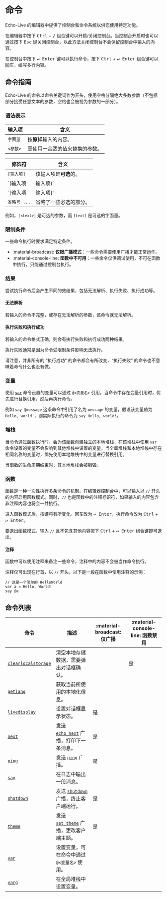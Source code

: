 # 命令

Echo-Live 的编辑器中提供了控制台和命令系统以供您使用特定功能。

在编辑器中按下 <kbd>Ctrl</kbd> + <kbd>/</kbd> 组合键可以开启/关闭控制台。当控制台开启时也可以通过按下 <kbd>Esc</kbd> 键关闭控制台，以此方法关闭控制台不会保留控制台中输入的内容。

在控制台中按下 <kbd>↵ Enter</kbd> 键可以执行命令，按下 <kbd>Ctrl</kbd> + <kbd>↵ Enter</kbd> 组合键可以回车，编写多行内容。

## 命令指南

Echo-Live 的命令以命令关键词作为开头，使用空格分隔绝大多数参数（不包括部分接受任意文本的参数，空格也会被视为参数的一部分）。

### 语法表示

| 输入项 | 含义 |
| - | - |
| `字面量` | 按**原样**输入的内容。 |
| `<参数>` | 需使用一合适的值来替换的参数。 |

| 修饰符 | 含义 |
| - | - |
| `[输入项]` | 该输入项是**可选**的。 |
| `(输入项|输入项)` | 必选，选择其中**一个**输入项填写。 |
| `[输入项|输入项]` | 可选，选择其中**一个**输入项填写。 |
| `省略号 ...` | 省略了一些必选的部分。 |

例如，`[<text>]` 是可选的参数，而 `[text]` 是可选的字面量。

### 限制条件

一些命令执行时要求满足特定条件。

- :material-broadcast: **仅限广播模式**：一些命令需要使用广播才能正常运作。
- :material-console-line: **函数中不可用**：一些命令仅供调试使用，不可在函数中执行，只能通过控制台执行。

### 结果

尝试执行命令后会产生不同的效结果，包括无法解析、执行失败、执行成功等。

#### 无法解析

若输入的命令不完整，或存在无法解析的参数，该命令就无法解析。

#### 执行失败和执行成功

若输入的命令格式正确，则会有执行失败和执行成功两种结果。

执行失败通常是因为命令受限制条件影响无法执行。

请注意，并非所有的 “执行成功” 的命令都会有所改变，“执行失败” 的命令也不意味着命令什么也没有做。

### 变量

使用 [`var`](command/var.md) 命令设置的变量可以通过 `@<变量名>` 引用，当命令中存在变量引用时，优先进行替换引用，然后再执行命令。

例如 `say @message` 这条命令中引用了名为 `message` 的变量，假设该变量值为 `Hello, world!`，则实际执行的命令为 `say Hello, world!`。

### 堆栈

当命令通过函数执行时，会为该函数创建独立的本地堆栈，在该堆栈中使用 [`var`](command/var.md) 命令设置的变量不会影响到其他堆栈中设置的变量。当全局堆栈和本地堆栈中存在相同名称的变量时，优先使用本地堆栈中的变量进行替换引用。

当函数的生命周期结束时，其本地堆栈会被销毁。

### 函数

函数是一种一次性执行多条命令的机制。在编辑器控制台中，可以输入以 `//` 开头的内容启用函数模式。同时，`//` 也是函数中的注释标识符，如果输入的内容包含非注释内容也将会一并执行。

进入函数模式后，按键将有所变化。回车改为 <kbd>↵ Enter</kbd>，执行命令改为 <kbd>Ctrl</kbd> + <kbd>↵ Enter</kbd>。

要退出函数模式，输入 `//` 且不包含其他内容按下 <kbd>Ctrl</kbd> + <kbd>↵ Enter</kbd> 组合键即可退出。

#### 注释

函数中可以使用注释来备注一些命令，注释中的内容不会被当作命令执行。

注释仅可出现在行首，以 `//` 开头。以下是一段在函数中使用注释的示例：

```
// 这是一个简单的 HelloWorld
var a = Hello, World!
say @a
```

## 命令列表

| 命令 | 描述 | :material-broadcast: 仅广播 | :material-console-line: 函数禁用 |
| - | - | - | - |
| [`clearlocalstorage`](command/clearlocalstorage.md) | 清空本地存储数据，需要弹出对话框确认。 | | 是 |
| [`getlang`](command/getlang.md) | 获取当前所使用的本地化信息。 | | |
| [`livedisplay`](command/livedisplay.md) | 设置对话框显示状态。 | 是 | |
| [`next`](command/next.md) | 发送 [`echo_next`](broadcast/api/echo_next.md) 广播，打印下一条消息。 | 是 | |
| [`ping`](command/ping.md) | 发送 [`ping`](broadcast/api/ping.md) 广播。 | 是 | |
| [`say`](command/say.md) | 在日志中输出一段消息。 | | |
| [`shutdown`](command/shutdown.md) | 发送 [`shutdown`](broadcast/api/shutdown.md) 广播，终止客户端运行。 | 是 | |
| [`theme`](command/theme.md) | 发送 [`set_theme`](broadcast/api/set_theme.md) 广播，更改客户端主题。 | 是 | |
| [`var`](command/var.md) | 设置变量，可在命令中通过 `@<变量名>` 使用。 | | |
| [`varg`](command/varg.md) | 在全局堆栈中设置变量。 | | |